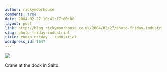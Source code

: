 ```yaml
---
author: rickymoorhouse
comments: true
date: 2004-02-27 10:41:17+00:00
layout: post
link: http://blog.rickymoorhouse.co.uk/2004/02/27/photo-friday-industrial/
slug: photo-friday-industrial
title: Photo Friday - Industrial
wordpress_id: 1647
---
```



[![](/ricky/resize.asp?width=200&path=/ricky/photos/industrial.jpg)](/cgi-bin/ricky/imageView.pl?i=Industrial)  

Crane at the dock in Salto.

